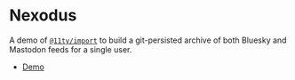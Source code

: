 # Nexodus

A demo of [`@11ty/import`](https://github.com/11ty/eleventy-import) to build a git-persisted archive of both Bluesky and Mastodon feeds for a single user.

* [Demo](https://nexodus.zachleat.dev/)
